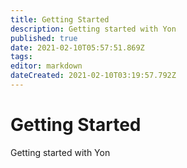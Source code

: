 ```yaml
---
title: Getting Started
description: Getting started with Yon
published: true
date: 2021-02-10T05:57:51.869Z
tags: 
editor: markdown
dateCreated: 2021-02-10T03:19:57.792Z
---
```


# Getting Started
Getting started with Yon